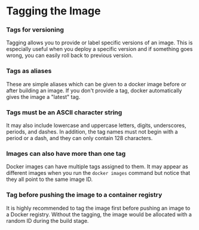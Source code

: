 
# Tagging the Image

### Tags for versioning

Tagging allows you to provide or label specific versions of an image. This is especially useful when you deploy a specific version and if something goes wrong, you can easily roll back to previous version.

### Tags as aliases

These are simple aliases which can be given to a docker image before or after building an image. If you don't provide a tag, docker automatically gives the image a "latest" tag.

### Tags must be an ASCII character string

It may also include lowercase and uppercase letters, digits, underscores, periods, and dashes. In addition, the tag names must not begin with a period or a dash, and they can only contain 128 characters.

### Images can also have more than one tag

Docker images can have multiple tags assigned to them. It may appear as different images when you run the <code>docker images</code> command but notice that they all point to the same image ID.

### Tag before pushing the image to a container registry

It is highly recommended to tag the image first before pushing an image to a Docker registry. Without the tagging, the image would be allocated with a random ID during the build stage.
